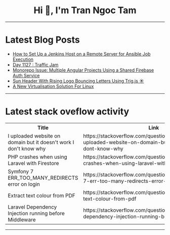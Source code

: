 <h1 align="center">Hi 👋, I'm Tran Ngoc Tam</h1>

---

# Latest Blog Posts 
<!-- BLOG-POST-LIST:START -->
- [How to Set Up a Jenkins Host on a Remote Server for Ansible Job Execution](https://dev.to/titans_sarim_42380409554b/how-to-set-up-a-jenkins-host-on-a-remote-server-for-ansible-job-execution-3dl0)
- [Day 1127 : Traffic Jam](https://dev.to/dwane/day-1127-traffic-jam-k3c)
- [Monorepo Issue: Multiple Angular Projects Using a Shared Firebase Auth Service](https://dev.to/jure_raji_39c45a4a8219b/monorepo-issue-multiple-angular-projects-using-a-shared-firebase-auth-service-2dfb)
- [Sun Header With Rising Logo Bouncing Letters Using Trig.js ☀️](https://dev.to/idevgames/sun-header-with-rising-logo-bouncing-letters-using-trigjs-kj)
- [A New Virtualisation Solution For Linux](https://dev.to/dev_prince/a-new-virtualisation-solution-for-linux-occ)
<!-- BLOG-POST-LIST:END -->

---

# Latest stack oveflow activity
<table>
  <tr><th>Title</th><th>Link</th></tr>
  <!-- STACKOVERFLOW:START --><tr><td>I uploaded website on domain but it doesn&#39;t work I don&#39;t know why</td><td>https://stackoverflow.com/questions/79537362/i-uploaded-website-on-domain-but-it-doesnt-work-i-dont-know-why</td></tr><tr><td>PHP crashes when using Laravel with Firestore</td><td>https://stackoverflow.com/questions/79536956/php-crashes-when-using-laravel-with-firestore</td></tr><tr><td>Symfony 7 ERR_TOO_MANY_REDIRECTS error on login</td><td>https://stackoverflow.com/questions/79536851/symfony-7-err-too-many-redirects-error-on-login</td></tr><tr><td>Extract text colour from PDF</td><td>https://stackoverflow.com/questions/79536822/extract-text-colour-from-pdf</td></tr><tr><td>Laravel Dependency Injection running before Middleware</td><td>https://stackoverflow.com/questions/79536575/laravel-dependency-injection-running-before-middleware</td></tr><!-- STACKOVERFLOW:END -->
</table>

---


